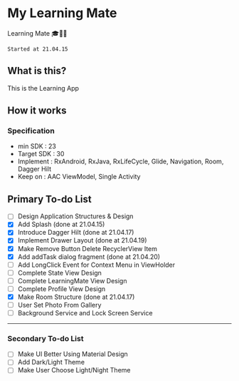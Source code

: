 # My Learning Mate

Learning Mate 🎓🏃‍♂


`Started at 21.04.15`


## What is this?

This is the Learning App

## How it works
### Specification
- min SDK : 23
- Target SDK : 30  
- Implement : RxAndroid, RxJava, RxLifeCycle, Glide, Navigation, Room, Dagger Hilt
- Keep on : AAC ViewModel, Single Activity

## Primary To-do List 
- [ ] Design Application Structures & Design
- [X] Add Splash (done at 21.04.15)
- [X] Introduce Dagger Hilt (done at 21.04.17)
- [X] Implement Drawer Layout (done at 21.04.19)
- [X] Make Remove Button Delete RecyclerView Item
- [X] Add addTask dialog fragment (done at 21.04.20)
- [ ] Add LongClick Event for Context Menu in ViewHolder
- [ ] Complete State View Design
- [ ] Complete LearningMate View Design
- [ ] Complete Profile View Design
- [X] Make Room Structure (done at 21.04.17)
- [ ] User Set Photo From Gallery
- [ ] Background Service and Lock Screen Service

----------------
### Secondary To-do List 
- [ ] Make UI Better Using Material Design 
- [ ] Add Dark/Light Theme
- [ ] Make User Choose Light/Night Theme
